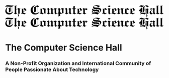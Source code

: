 <picture align="center">
  <source media="(prefers-color-scheme: dark)" srcset="l-tcsh.svg" width="480">
  <source media="(prefers-color-scheme: light)" srcset="dtcsh.svg" width="480">
  <img alt="Shows an illustrated sun in light mode and a moon with stars in dark mode." src="dtcsh.svg">
</picture>
<img alt="Shows an illustrated sun in light mode and a moon with stars in dark mode." src="dtcsh.svg">


# The Computer Science Hall 
### A Non-Profit Organization and International Community of People Passionate About Technology
